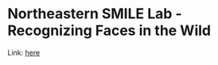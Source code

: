 # Northeastern SMILE Lab - Recognizing Faces in the Wild

Link: [here](https://www.kaggle.com/c/recognizing-faces-in-the-wild/data)
